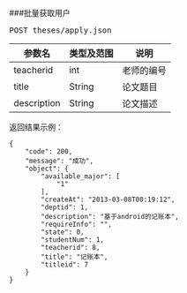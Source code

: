 ###批量获取用户
<pre>
POST theses/apply.json
</pre>

参数名      |类型及范围      |说明
---    		|---				|---- 
teacherid |int |老师的编号
title |String |论文题目
description |String | 论文描述


<pre>
返回结果示例：
<code>
{
    "code": 200,
    "message": "成功",
    "object": {
        "available_major": [
            "1"
        ],
        "createAt": "2013-03-08T00:19:12",
        "deptid": 1,
        "description": "基于android的记账本",
        "requireInfo": "",
        "state": 0,
        "studentNum": 1,
        "teacherid": 8,
        "title": "记账本",
        "titleid": 7
    }
}
</code>
</pre>

